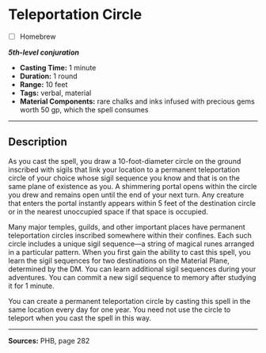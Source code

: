 # Teleportation Circle
- [ ] Homebrew

***5th-level conjuration***
- **Casting Time:** 1 minute
- **Duration:** 1 round
- **Range:** 10 feet
- **Tags:** verbal, material
- **Material Components:** rare chalks and inks infused with precious gems worth 50 gp, which the spell consumes

---

## Description
As you cast the spell, you draw a 10-foot-diameter circle on the ground inscribed with sigils that link your location to a permanent teleportation circle of your choice whose sigil sequence you know and that is on the same plane of existence as you.
A shimmering portal opens within the circle you drew and remains open until the end of your next turn.
Any creature that enters the portal instantly appears within 5 feet of the destination circle or in the nearest unoccupied space if that space is occupied.

Many major temples, guilds, and other important places have permanent teleportation circles inscribed somewhere within their confines.
Each such circle includes a unique sigil sequence&mdash;a string of magical runes arranged in a particular pattern.
When you first gain the ability to cast this spell, you learn the sigil sequences for two destinations on the Material Plane, determined by the DM.
You can learn additional sigil sequences during your adventures.
You can commit a new sigil sequence to memory after studying it for 1 minute.

You can create a permanent teleportation circle by casting this spell in the same location every day for one year.
You need not use the circle to teleport when you cast the spell in this way.

---

**Sources:** PHB, page 282
